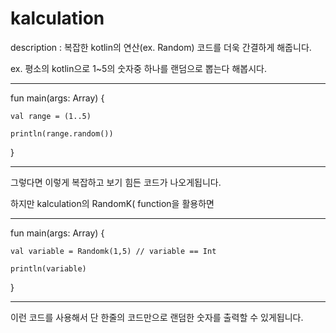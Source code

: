 # kalculation
description : 복잡한 kotlin의 연산(ex. Random) 코드를 더욱 간결하게 해줍니다.

ex. 평소의 kotlin으로 1~5의 숫자중 하나를 랜덤으로 뽑는다 해봅시다.

--------------------------------------------------

fun main(args: Array<String>) {
    
    val range = (1..5)
    
    println(range.random())
    
}
    
--------------------------------------------------

그렇다면 이렇게 복잡하고 보기 힘든 코드가 나오게됩니다.
    
하지만 kalculation의 RandomK(  function을 활용하면
    
--------------------------------------------------

fun main(args: Array<String>) {
    
    val variable = Randomk(1,5) // variable == Int
    
    println(variable)
    
}
    
--------------------------------------------------

이런 코드를 사용해서 단 한줄의 코드만으로 랜덤한 숫자를 출력할 수 있게됩니다.

